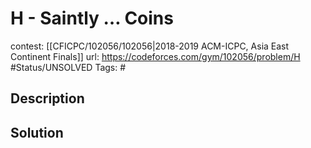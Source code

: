 # H - Saintly … Coins

contest: [[CFICPC/102056/102056|2018-2019 ACM-ICPC, Asia East Continent Finals]]
url: https://codeforces.com/gym/102056/problem/H
#Status/UNSOLVED
Tags: #

## Description

## Solution

